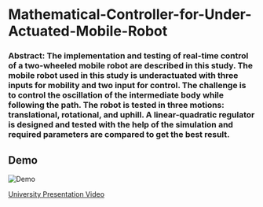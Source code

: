 # Mathematical-Controller-for-Under-Actuated-Mobile-Robot

### Abstract: The implementation and testing of real-time control of a two-wheeled mobile robot are described in this study. The mobile robot used in this study is underactuated with three inputs for mobility and two input for control. The challenge is to control the oscillation of the intermediate body while following the path. The robot is tested in three motions: translational, rotational, and uphill. A linear-quadratic regulator is designed and tested with the help of the simulation and required parameters are compared to get the best result.

## Demo
![Demo](demo.gif)

[University Presentation Video](https://youtu.be/RzziMZ8FeRY)
